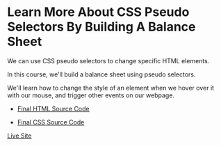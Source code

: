 # Learn More About CSS Pseudo Selectors By Building A Balance Sheet

We can use CSS pseudo selectors to change specific HTML elements.

In this course, we'll build a balance sheet using pseudo selectors. 

We'll learn how to change the style of an element when we hover over it with our mouse, and trigger other events on our webpage.

- [Final HTML Source Code](https://github.com/CERTIFIED2003/freeCodeCamp-Solutions/tree/main/Responsive%20Web%20Design/11-Learn%20More%20About%20CSS%20Pseudo%20Selectors%20By%20Building%20A%20Balance%20Sheet/BalanceSheet.html)

- [Final CSS Source Code](https://github.com/CERTIFIED2003/freeCodeCamp-Solutions/tree/main/Responsive%20Web%20Design/11-Learn%20More%20About%20CSS%20Pseudo%20Selectors%20By%20Building%20A%20Balance%20Sheet/styles.css)

[Live Site](https://balancesheet.certified2003.repl.co)
